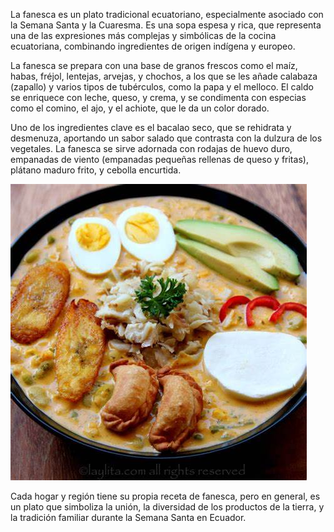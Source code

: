 La fanesca es un plato tradicional ecuatoriano, especialmente asociado con la Semana Santa y la Cuaresma. Es una sopa espesa y rica, que representa una de las expresiones más complejas y simbólicas de la cocina ecuatoriana, combinando ingredientes de origen indígena y europeo.

La fanesca se prepara con una base de granos frescos como el maíz, habas, fréjol, lentejas, arvejas, y chochos, a los que se les añade calabaza (zapallo) y varios tipos de tubérculos, como la papa y el melloco. El caldo se enriquece con leche, queso, y crema, y se condimenta con especias como el comino, el ajo, y el achiote, que le da un color dorado.

Uno de los ingredientes clave es el bacalao seco, que se rehidrata y desmenuza, aportando un sabor salado que contrasta con la dulzura de los vegetales. La fanesca se sirve adornada con rodajas de huevo duro, empanadas de viento (empanadas pequeñas rellenas de queso y fritas), plátano maduro frito, y cebolla encurtida.

![fanesca](imagenes/fanesca.jpeg)

Cada hogar y región tiene su propia receta de fanesca, pero en general, es un plato que simboliza la unión, la diversidad de los productos de la tierra, y la tradición familiar durante la Semana Santa en Ecuador.

